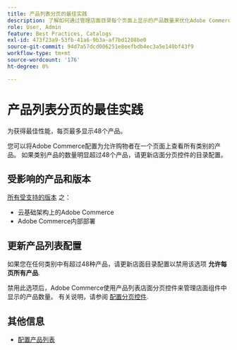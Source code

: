 ```yaml
---
title: 产品列表分页的最佳实践
description: 了解如何通过管理店面目录每个页面上显示的产品数量来优化Adobe Commerce性能。
role: User, Admin
feature: Best Practices, Catalogs
exl-id: 473f23a9-53fb-41a6-9b3a-af7bd1208be0
source-git-commit: 94d7a57dcd006251e8eefbdb4ec3a5e140bf43f9
workflow-type: tm+mt
source-wordcount: '176'
ht-degree: 0%

---
```


# 产品列表分页的最佳实践

为获得最佳性能，每页最多显示48个产品。

您可以将Adobe Commerce配置为允许购物者在一个页面上查看所有类别的产品。 如果类别产品的数量明显超过48个产品，请更新店面分页控件的目录配置。

## 受影响的产品和版本

[所有受支持的版本](../../../release/versions.md) 之：

- 云基础架构上的Adobe Commerce
- Adobe Commerce内部部署

## 更新产品列表配置

如果您在任何类别中有超过48种产品，请更新店面目录配置以禁用该选项 **允许每页所有产品**.

禁用此选项后，Adobe Commerce使用产品列表店面分页控件来管理店面组件中显示的产品数量。 有关说明，请参阅 [配置分页控件](https://experienceleague.adobe.com/docs/commerce-admin/catalog/catalog/navigation/navigation-product-listings.html#configure-the-pagination-controls).

## 其他信息

- [配置产品列表](https://experienceleague.adobe.com/docs/commerce-admin/catalog/catalog/navigation/navigation-product-listings.html)

